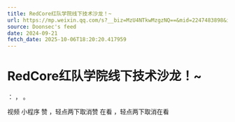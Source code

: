 ```yaml
---
title: RedCore红队学院线下技术沙龙！~
url: https://mp.weixin.qq.com/s?__biz=MzU4NTkwMzgzNQ==&mid=2247483898&idx=1&sn=6f45f1b68cb2c3cc200a8d87886355ec
source: Doonsec's feed
date: 2024-09-21
fetch_date: 2025-10-06T18:20:20.417959
---
```


# RedCore红队学院线下技术沙龙！~

：
，
。

视频
小程序
赞
，轻点两下取消赞
在看
，轻点两下取消在看